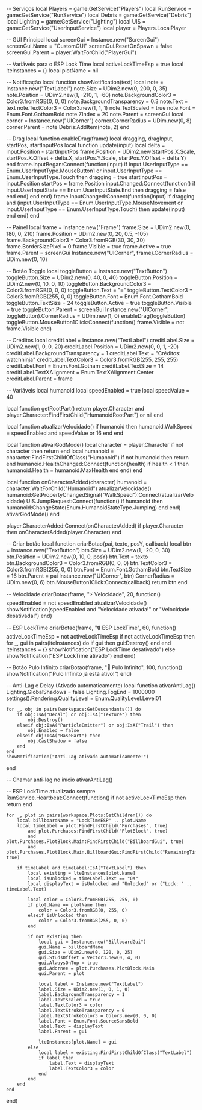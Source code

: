 -- Serviços
local Players = game:GetService("Players")
local RunService = game:GetService("RunService")
local Debris = game:GetService("Debris")
local Lighting = game:GetService("Lighting")
local UIS = game:GetService("UserInputService")
local player = Players.LocalPlayer

-- GUI Principal
local screenGui = Instance.new("ScreenGui")
screenGui.Name = "CustomGUI"
screenGui.ResetOnSpawn = false
screenGui.Parent = player:WaitForChild("PlayerGui")

-- Variáveis para o ESP Lock Time
local activeLockTimeEsp = true
local lteInstances = {}
local plotName = nil

-- Notificação
local function showNotification(text)
	local note = Instance.new("TextLabel")
	note.Size = UDim2.new(0, 200, 0, 35)
	note.Position = UDim2.new(1, -210, 1, -60)
	note.BackgroundColor3 = Color3.fromRGB(0, 0, 0)
	note.BackgroundTransparency = 0.3
	note.Text = text
	note.TextColor3 = Color3.new(1, 1, 1)
	note.TextScaled = true
	note.Font = Enum.Font.GothamBold
	note.ZIndex = 20
	note.Parent = screenGui
	local corner = Instance.new("UICorner")
	corner.CornerRadius = UDim.new(0, 8)
	corner.Parent = note
	Debris:AddItem(note, 2)
end

-- Drag
local function enableDrag(frame)
	local dragging, dragInput, startPos, startInputPos
	local function update(input)
		local delta = input.Position - startInputPos
		frame.Position = UDim2.new(startPos.X.Scale, startPos.X.Offset + delta.X, startPos.Y.Scale, startPos.Y.Offset + delta.Y)
	end
	frame.InputBegan:Connect(function(input)
		if input.UserInputType == Enum.UserInputType.MouseButton1 or input.UserInputType == Enum.UserInputType.Touch then
			dragging = true
			startInputPos = input.Position
			startPos = frame.Position
			input.Changed:Connect(function()
				if input.UserInputState == Enum.UserInputState.End then
					dragging = false
				end
			end)
		end
	end)
	frame.InputChanged:Connect(function(input)
		if dragging and (input.UserInputType == Enum.UserInputType.MouseMovement or input.UserInputType == Enum.UserInputType.Touch) then
			update(input)
		end
	end)
end

-- Painel
local frame = Instance.new("Frame")
frame.Size = UDim2.new(0, 180, 0, 210)
frame.Position = UDim2.new(0, 20, 0.5, -105)
frame.BackgroundColor3 = Color3.fromRGB(30, 30, 30)
frame.BorderSizePixel = 0
frame.Visible = true
frame.Active = true
frame.Parent = screenGui
Instance.new("UICorner", frame).CornerRadius = UDim.new(0, 10)

-- Botão Toggle
local toggleButton = Instance.new("TextButton")
toggleButton.Size = UDim2.new(0, 40, 0, 40)
toggleButton.Position = UDim2.new(0, 10, 0, 10)
toggleButton.BackgroundColor3 = Color3.fromRGB(0, 0, 0)
toggleButton.Text = "≡"
toggleButton.TextColor3 = Color3.fromRGB(255, 0, 0)
toggleButton.Font = Enum.Font.GothamBold
toggleButton.TextSize = 24
toggleButton.Active = true
toggleButton.Visible = true
toggleButton.Parent = screenGui
Instance.new("UICorner", toggleButton).CornerRadius = UDim.new(1, 0)
enableDrag(toggleButton)
toggleButton.MouseButton1Click:Connect(function()
	frame.Visible = not frame.Visible
end)

-- Créditos
local creditLabel = Instance.new("TextLabel")
creditLabel.Size = UDim2.new(1, 0, 0, 20)
creditLabel.Position = UDim2.new(0, 0, 1, -20)
creditLabel.BackgroundTransparency = 1
creditLabel.Text = "Créditos: watchninja"
creditLabel.TextColor3 = Color3.fromRGB(255, 255, 255)
creditLabel.Font = Enum.Font.Gotham
creditLabel.TextSize = 14
creditLabel.TextXAlignment = Enum.TextXAlignment.Center
creditLabel.Parent = frame

-- Variáveis
local humanoid
local speedEnabled = true
local speedValue = 40

local function getRootPart()
	return player.Character and player.Character:FindFirstChild("HumanoidRootPart") or nil
end

local function atualizarVelocidade()
	if humanoid then
		humanoid.WalkSpeed = speedEnabled and speedValue or 16
	end
end

local function ativarGodMode()
	local character = player.Character
	if not character then return end
	local humanoid = character:FindFirstChildOfClass("Humanoid")
	if not humanoid then return end
	humanoid.HealthChanged:Connect(function(health)
		if health < 1 then
			humanoid.Health = humanoid.MaxHealth
		end
	end)
end

local function onCharacterAdded(character)
	humanoid = character:WaitForChild("Humanoid")
	atualizarVelocidade()
	humanoid:GetPropertyChangedSignal("WalkSpeed"):Connect(atualizarVelocidade)
	UIS.JumpRequest:Connect(function()
		if humanoid then
			humanoid:ChangeState(Enum.HumanoidStateType.Jumping)
		end
	end)
	ativarGodMode()
end

player.CharacterAdded:Connect(onCharacterAdded)
if player.Character then onCharacterAdded(player.Character) end

-- Criar botão
local function criarBotao(pai, texto, posY, callback)
	local btn = Instance.new("TextButton")
	btn.Size = UDim2.new(1, -20, 0, 30)
	btn.Position = UDim2.new(0, 10, 0, posY)
	btn.Text = texto
	btn.BackgroundColor3 = Color3.fromRGB(0, 0, 0)
	btn.TextColor3 = Color3.fromRGB(255, 0, 0)
	btn.Font = Enum.Font.GothamBold
	btn.TextSize = 16
	btn.Parent = pai
	Instance.new("UICorner", btn).CornerRadius = UDim.new(0, 6)
	btn.MouseButton1Click:Connect(callback)
	return btn
end

-- Velocidade
criarBotao(frame, "⚡ Velocidade", 20, function()
	speedEnabled = not speedEnabled
	atualizarVelocidade()
	showNotification(speedEnabled and "Velocidade ativada!" or "Velocidade desativada!")
end)

-- ESP LockTime
criarBotao(frame, "🔒 ESP LockTime", 60, function()
	activeLockTimeEsp = not activeLockTimeEsp
	if not activeLockTimeEsp then
		for _, gui in pairs(lteInstances) do if gui then gui:Destroy() end end
		lteInstances = {}
		showNotification("ESP LockTime desativado")
	else
		showNotification("ESP LockTime ativado")
	end
end)

-- Botão Pulo Infinito
criarBotao(frame, "🦘 Pulo Infinito", 100, function()
	showNotification("Pulo Infinito já está ativo!")
end)

-- Anti-Lag e Delay (Ativado automaticamente)
local function ativarAntiLag()
	Lighting.GlobalShadows = false
	Lighting.FogEnd = 1000000
	settings().Rendering.QualityLevel = Enum.QualityLevel.Level01

	for _, obj in pairs(workspace:GetDescendants()) do
		if obj:IsA("Decal") or obj:IsA("Texture") then
			obj:Destroy()
		elseif obj:IsA("ParticleEmitter") or obj:IsA("Trail") then
			obj.Enabled = false
		elseif obj:IsA("BasePart") then
			obj.CastShadow = false
		end
	end
	showNotification("Anti-Lag ativado automaticamente!")
end

-- Chamar anti-lag no início
ativarAntiLag()

-- ESP LockTime atualizado sempre
RunService.Heartbeat:Connect(function()
	if not activeLockTimeEsp then return end

	for _, plot in pairs(workspace.Plots:GetChildren()) do
		local billboardName = "LockTimeESP" .. plot.Name
		local timeLabel = plot:FindFirstChild("Purchases", true)
			and plot.Purchases:FindFirstChild("PlotBlock", true)
			and plot.Purchases.PlotBlock.Main:FindFirstChild("BillboardGui", true)
			and plot.Purchases.PlotBlock.Main.BillboardGui:FindFirstChild("RemainingTime", true)

		if timeLabel and timeLabel:IsA("TextLabel") then
			local existing = lteInstances[plot.Name]
			local isUnlocked = timeLabel.Text == "0s"
			local displayText = isUnlocked and "Unlocked" or ("Lock: " .. timeLabel.Text)

			local color = Color3.fromRGB(255, 255, 0)
			if plot.Name == plotName then
				color = Color3.fromRGB(0, 255, 0)
			elseif isUnlocked then
				color = Color3.fromRGB(255, 0, 0)
			end

			if not existing then
				local gui = Instance.new("BillboardGui")
				gui.Name = billboardName
				gui.Size = UDim2.new(0, 120, 0, 25)
				gui.StudsOffset = Vector3.new(0, 4, 0)
				gui.AlwaysOnTop = true
				gui.Adornee = plot.Purchases.PlotBlock.Main
				gui.Parent = plot

				local label = Instance.new("TextLabel")
				label.Size = UDim2.new(1, 0, 1, 0)
				label.BackgroundTransparency = 1
				label.TextScaled = true
				label.TextColor3 = color
				label.TextStrokeTransparency = 0
				label.TextStrokeColor3 = Color3.new(0, 0, 0)
				label.Font = Enum.Font.SourceSansBold
				label.Text = displayText
				label.Parent = gui

				lteInstances[plot.Name] = gui
			else
				local label = existing:FindFirstChildOfClass("TextLabel")
				if label then
					label.Text = displayText
					label.TextColor3 = color
				end
			end
		end
	end
end)
